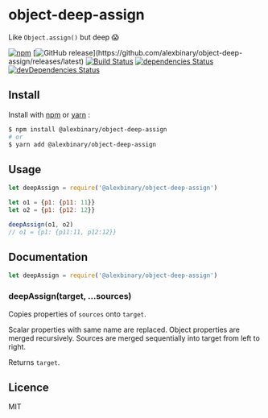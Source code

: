 # object-deep-assign

Like `Object.assign()` but deep 😱

[![npm](https://img.shields.io/npm/v/@alexbinary/object-deep-assign.svg)](https://www.npmjs.com/package/@alexbinary/object-deep-assign)
[![GitHub release](https://img.shields.io/github/release/alexbinary/object-deep-assign.svg?label="github")](https://github.com/alexbinary/object-deep-assign/releases/latest)
[![Build Status](https://travis-ci.org/alexbinary/object-deep-assign.svg)](https://travis-ci.org/alexbinary/object-deep-assign)
[![dependencies Status](https://david-dm.org/alexbinary/object-deep-assign/status.svg)](https://david-dm.org/alexbinary/object-deep-assign)
[![devDependencies Status](https://david-dm.org/alexbinary/object-deep-assign/dev-status.svg)](https://david-dm.org/alexbinary/object-deep-assign?type=dev)

## Install

Install with [npm](https://www.npmjs.com) or [yarn](https://yarnpkg.com) :

```bash
$ npm install @alexbinary/object-deep-assign
# or
$ yarn add @alexbinary/object-deep-assign
```

## Usage

```javascript
let deepAssign = require('@alexbinary/object-deep-assign')

let o1 = {p1: {p11: 11}}
let o2 = {p1: {p12: 12}}

deepAssign(o1, o2)
// o1 = {p1: {p11:11, p12:12}}
```

## Documentation

```javascript
let deepAssign = require('@alexbinary/object-deep-assign')
```

### deepAssign(target, ...sources)

Copies properties of `sources` onto `target`.

Scalar properties with same name are replaced. Object properties are merged recursively. Sources are merged sequentially into target from left to right.

Returns `target`.

## Licence

MIT
